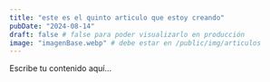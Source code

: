 ```yaml
---
title: "este es el quinto articulo que estoy creando"
pubDate: "2024-08-14"
draft: false # false para poder visualizarlo en producción
image: "imagenBase.webp" # debe estar en /public/img/articulos
---
```


<!-- 
# Markdown soporta:
# - **negrita** y _cursiva._
# - listas
# - [hipervínculos](https://astro.build)
# - ¡y más! 
-->

Escribe tu contenido aquí...
